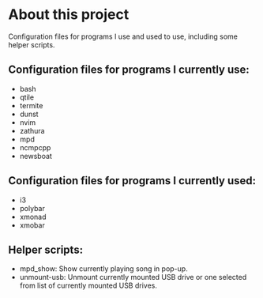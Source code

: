 # About this project

Configuration files for programs I use and used to use, including some helper scripts.

## Configuration files for programs I currently use:

- bash
- qtile
- termite
- dunst
- nvim
- zathura
- mpd
- ncmpcpp
- newsboat

## Configuration files for programs I currently used:

- i3
- polybar
- xmonad
- xmobar

## Helper scripts:

- mpd_show: Show currently playing song in pop-up.
- unmount-usb: Unmount currently mounted USB drive or one selected from list of currently mounted USB drives.
